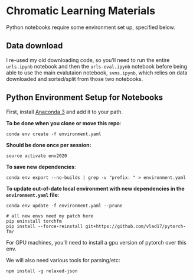 # Chromatic Learning Materials

Python notebooks require some environment set up, specified below.

## Data download

I re-used my old downloading code, so you'll need to run the entire `urls.ipynb` notebook and then the
`urls-eval.ipynb` notebook before being able to use the main evalutaion notebook, `svms.ipynb`,
which relies on data downloaded and sorted/split from those two notebooks.

## Python Environment Setup for Notebooks

First, install [Anaconda 3](https://www.anaconda.com/distribution/) and add it to your path.


**To be done when you clone or move this repo**:
```
conda env create -f environment.yaml
```

**Should be done once per session:**
```
source activate env2020
```

**To save new dependencies**:
```
conda env export --no-builds | grep -v "prefix: " > environment.yaml
```

**To update out-of-date local environment with new dependencies in the `environment.yaml` file**:
```
conda env update -f environment.yaml --prune
```

```
# all new envs need my patch here
pip uninstall torchfm
pip install --force-reinstall git+https://github.com/vlad17/pytorch-fm/
```

For GPU machines, you'll need to install a gpu version of pytorch over this env.

We will also need various tools for parsing/etc:

```
npm install -g relaxed-json
```
